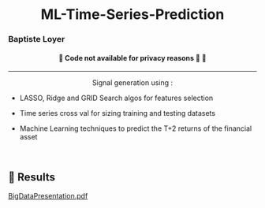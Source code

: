 <h1 align="center">ML-Time-Series-Prediction</h1>
<h3 >Baptiste Loyer</h2>
</h3>

<h4 align="center">
	🚧 Code not available for privacy reasons 🚀   🚧
</h4>

<hr>

<p align="center">
  Signal generation using : </p>
  
  - LASSO, Ridge and GRID Search algos for features selection
  
  - Time series cross val for sizing training and testing datasets
  
  - Machine Learning techniques to predict the T+2 returns of the financial asset
  



<br>

## :rocket: Results
[BigDataPresentation.pdf](https://github.com/BL-30/ML-Time-Series-Prediction/files/11462981/BigDataPresentation.pdf)

